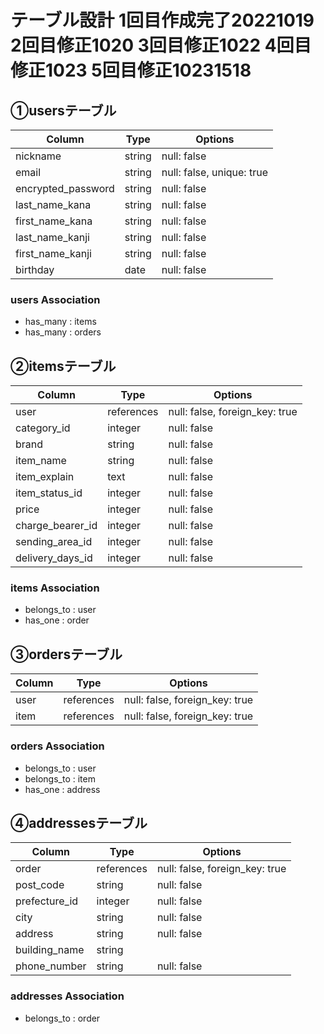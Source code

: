 # テーブル設計 1回目作成完了20221019 2回目修正1020 3回目修正1022 4回目修正1023 5回目修正10231518 

## ①usersテーブル

| Column                | Type        | Options                        |
| --------------------- | ----------- | ------------------------------ |
| nickname              | string      | null: false                    |
| email                 | string      | null: false, unique: true      |
| encrypted_password    | string      | null: false                    |
| last_name_kana        | string      | null: false                    |
| first_name_kana       | string      | null: false                    |
| last_name_kanji       | string      | null: false                    |
| first_name_kanji      | string      | null: false                    |
| birthday              | date        | null: false                    |


### users Association
- has_many : items
- has_many : orders


## ②itemsテーブル

| Column                | Type        | Options                        |
| --------------------- | ----------- | ------------------------------ |
| user                  | references  | null: false, foreign_key: true |
| category_id           | integer     | null: false                    |
| brand                 | string      | null: false                    |
| item_name             | string      | null: false                    |
| item_explain          | text        | null: false                    |
| item_status_id        | integer     | null: false                    |
| price                 | integer     | null: false                    |
| charge_bearer_id      | integer     | null: false                    |
| sending_area_id       | integer     | null: false                    |
| delivery_days_id      | integer     | null: false                    |

### items Association
- belongs_to : user
- has_one : order

## ③ordersテーブル
| Column                | Type        | Options                        |
| --------------------- | ----------- | ------------------------------ |
| user                  | references  | null: false, foreign_key: true |
| item                  | references  | null: false, foreign_key: true |

### orders Association
- belongs_to : user
- belongs_to : item
- has_one : address

## ④addressesテーブル
| Column                | Type        | Options                        |
| --------------------- | ----------- | ------------------------------ |
| order                 | references  | null: false, foreign_key: true |
| post_code             | string      | null: false                    |
| prefecture_id         | integer     | null: false                    |
| city                  | string      | null: false                    |
| address               | string      | null: false                    |
| building_name         | string      |                                |
| phone_number          | string      | null: false                    |

### addresses Association
- belongs_to : order